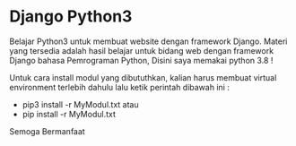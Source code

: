 # Django Python3
Belajar Python3 untuk membuat website dengan framework Django. Materi yang tersedia adalah hasil belajar untuk bidang web dengan framework Django bahasa Pemrograman Python, Disini saya memakai python 3.8 !

Untuk cara install modul yang dibututhkan, kalian harus membuat virtual environment terlebih dahulu lalu ketik perintah dibawah ini : 
- pip3 install -r MyModul.txt atau
- pip install -r MyModul.txt

Semoga Bermanfaat
